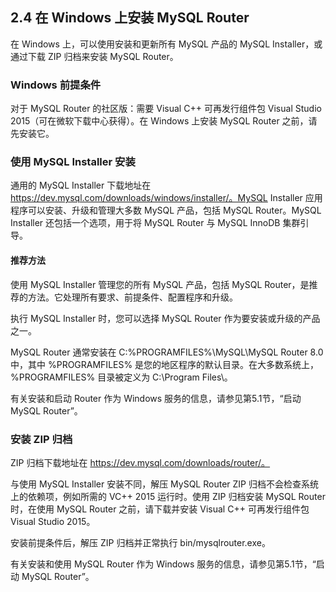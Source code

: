 ## 2.4 在 Windows 上安装 MySQL Router

在 Windows 上，可以使用安装和更新所有 MySQL 产品的 MySQL Installer，或通过下载 ZIP 归档来安装 MySQL Router。

### Windows 前提条件

对于 MySQL Router 的社区版：需要 Visual C++ 可再发行组件包 Visual Studio 2015（可在微软下载中心获得）。在 Windows 上安装 MySQL Router 之前，请先安装它。

### 使用 MySQL Installer 安装

通用的 MySQL Installer 下载地址在 https://dev.mysql.com/downloads/windows/installer/。MySQL Installer 应用程序可以安装、升级和管理大多数 MySQL 产品，包括 MySQL Router。MySQL Installer 还包括一个选项，用于将 MySQL Router 与 MySQL InnoDB 集群引导。

#### 推荐方法

使用 MySQL Installer 管理您的所有 MySQL 产品，包括 MySQL Router，是推荐的方法。它处理所有要求、前提条件、配置程序和升级。

执行 MySQL Installer 时，您可以选择 MySQL Router 作为要安装或升级的产品之一。

MySQL Router 通常安装在 C:\%PROGRAMFILES%\MySQL\MySQL Router 8.0 中，其中 %PROGRAMFILES% 是您的地区程序的默认目录。在大多数系统上，%PROGRAMFILES% 目录被定义为 C:\Program Files\。

有关安装和启动 Router 作为 Windows 服务的信息，请参见第5.1节，“启动 MySQL Router”。

### 安装 ZIP 归档

ZIP 归档下载地址在 https://dev.mysql.com/downloads/router/。

与使用 MySQL Installer 安装不同，解压 MySQL Router ZIP 归档不会检查系统上的依赖项，例如所需的 VC++ 2015 运行时。使用 ZIP 归档安装 MySQL Router 时，在使用 MySQL Router 之前，请下载并安装 Visual C++ 可再发行组件包 Visual Studio 2015。

安装前提条件后，解压 ZIP 归档并正常执行 bin/mysqlrouter.exe。

有关安装和使用 MySQL Router 作为 Windows 服务的信息，请参见第5.1节，“启动 MySQL Router”。
